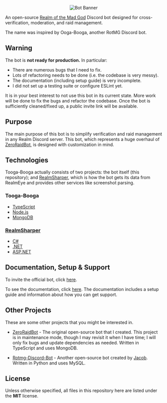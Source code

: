<p align="center">
  <img src="https://github.com/ewang2002/ToogaBooga/blob/master/assets/banner.png"  alt="Bot Banner"/>
</p>

An open-source [Realm of the Mad God](https://www.realmofthemadgod.com/) Discord bot designed for cross-verification,
moderation, and raid management.

The name was inspired by Ooga-Booga, another RotMG Discord bot.

## Warning

The bot is **not ready for production.** In particular:
- There are numerous bugs that I need to fix.
- Lots of refactoring needs to be done (i.e. the codebase is very messy).
- The documentation (including setup guide) is very incomplete.
- I did not set up a testing suite or configure ESLint yet.

It is in your best interest to not use this bot in its current state. More work will be done to fix the bugs and 
refactor the codebase. Once the bot is sufficiently cleaned/fixed up, a public invite link will be available. 

## Purpose

The main purpose of this bot is to simplify verification and raid management in any Realm Discord server. This bot,
which represents a huge overhaul of [ZeroRaidBot](https://github.com/ewang2002/ZeroRaidBot), is designed with
customization in mind.

## Technologies

Tooga-Booga actually consists of two projects: the bot itself (this repository);
and [RealmSharper](https://github.com/ewang2002/RealmEyeSharper/), which is how the bot gets its data from RealmEye and
provides other services like screenshot parsing.

### Tooga-Booga

- [TypeScript](https://www.typescriptlang.org/)
- [Node.js](https://nodejs.org/en/)
- [MongoDB](https://www.mongodb.com/)

### [RealmSharper](https://github.com/ewang2002/RealmEyeSharper/)

- [C#](https://docs.microsoft.com/en-us/dotnet/csharp/)
- [.NET](https://dotnet.microsoft.com/learn/dotnet/what-is-dotnet)
- [ASP.NET](https://dotnet.microsoft.com/apps/aspnet)

## Documentation, Setup & Support
To invite the official bot, click [here](). 

To see the documentation, click [here](https://github.com/ewang2002/OneLifeBot/blob/master/docs/docs-guide.md). The 
documentation includes a setup guide and information about how you can get support.


## Other Projects
These are some other projects that you might be interested in.

- [ZeroRaidBot](https://github.com/ewang2002/ZeroRaidBot) - The original open-source bot that I created. This project is
  in maintenance mode, though I may revisit it when I have time; I will only fix bugs and update dependencies as needed.
  Written in TypeScript and uses MongoDB.

- [Rotmg-Discord-Bot](https://github.com/Jacobvs/Rotmg-Discord-Bot) - Another open-source bot created
  by [Jacob](https://github.com/Jacobvs). Written in Python and uses MySQL.

## License
Unless otherwise specified, all files in this repository here are listed under the **MIT** license.
